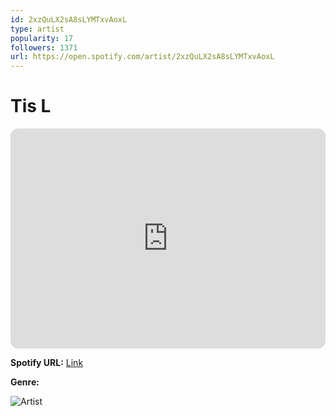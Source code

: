 ```yaml
---
id: 2xzQuLX2sA8sLYMTxvAoxL
type: artist
popularity: 17
followers: 1371
url: https://open.spotify.com/artist/2xzQuLX2sA8sLYMTxvAoxL
---
```

# Tis L

<iframe style="border-radius:12px" src="https://open.spotify.com/embed/artist/2xzQuLX2sA8sLYMTxvAoxL" width="100%" height="352" frameBorder="0" allowfullscreen="" allow="autoplay; clipboard-write; encrypted-media; fullscreen; picture-in-picture" loading="lazy"></iframe>

**Spotify URL:** [Link](https://open.spotify.com/artist/2xzQuLX2sA8sLYMTxvAoxL)

**Genre:** 

![Artist](https://i.scdn.co/image/ab6761610000e5ebe967e917d946592fef0a2e3c)
